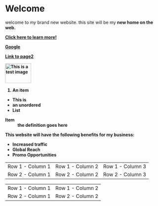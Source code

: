 <!DOCTYPE html>
<html>

<head>
<title>My First wp</title>
<meta charset="UTF-8">
<meta name="description" content="Thise field contains information about your page. It is usually around two sentences long."
<meta name="autho" content="Conor Sheils">
</header>

<h1>Welcome</h1>

<p>welcome to <em>my</em> brand new website. this site will be my <strong>new<strong> home on the web.</p>
<a href="https://blogging.com/how-to-start-a-blog/">Click here to learn more! </a>

<p>

<a href="http://www.google.com">Google</a>

<p>
<a href="page2.html" target="_self">Link to page2</a>
</p>

<img src="testpic.png" alt="This is a test image" height="64" width="84">

<ol>
<li>An item </li>
</ol>

<ul>
<li>This is </li>
<li>an unordered </li>
<li>List </li>
</ul>


<dl>
<dt>Item</dt>
<dd>the definition goes here</dd>
</dl>

<p>This website will have the following benefits for my business:</p>
<ul>
<li>Increased traffic </li>
<li>Global Reach</li>
<li>Promo Opportunities</li>
</ul>


<table>
<tr>
<td>Row 1 - Column 1 </td>
<td>Row 1 - Column 2 </td> 
<td>Row 1 - Column 3 </td>
</tr>
<tr>
<td>Row 2 - Column 1</td>
<td>Row 2 - Column 2</td>
<td>Row 2 - Column 3</td>
</tr>
</table>

<table> 
<tr> 
<td>Row 1 - Column 1</td> 
<td>Row 1 - Column 2 </td> 
</tr> 
<tr> 
<td>Row 2 - Column 1</td> 
<td>Row 2 - Column 2</td> 
</tr> 
</table>

</body>
</html>














